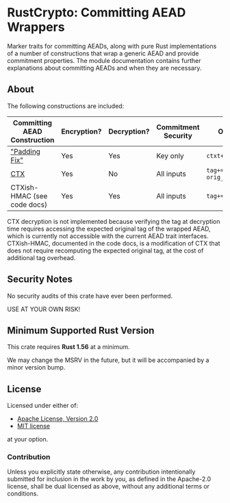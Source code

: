 # RustCrypto: Committing AEAD Wrappers

Marker traits for committing AEADs, along with pure Rust implementations of a
number of constructions that wrap a generic AEAD and provide commitment properties.
The module documentation contains further explanations about committing AEADs and
when they are necessary.

## About

The following constructions are included:

| Committing AEAD Construction | Encryption? | Decryption? | Commitment Security | Overhead |
|------------------------------|-------------|-------------|---------------------|---------|
| ["Padding Fix"]              | Yes         | Yes         | Key only            | `ctxt+=3*key_size` |
| [CTX]                        | Yes         | No          | All inputs          | `tag+=hash_len-orig_tag_len` |
| CTXish-HMAC (see code docs)  | Yes         | Yes         | All inputs          | `tag+=hash_len` |

CTX decryption is not implemented because verifying the tag at decryption time
requires accessing the expected original tag of the wrapped AEAD, which is
currently not accessible with the current AEAD trait interfaces. CTXish-HMAC,
documented in the code docs, is a modification of CTX that does not require
recomputing the expected original tag, at the cost of additional tag overhead.

## Security Notes

No security audits of this crate have ever been performed.

USE AT YOUR OWN RISK!

## Minimum Supported Rust Version

This crate requires **Rust 1.56** at a minimum.

We may change the MSRV in the future, but it will be accompanied by a minor
version bump.

## License

Licensed under either of:

 * [Apache License, Version 2.0](http://www.apache.org/licenses/LICENSE-2.0)
 * [MIT license](http://opensource.org/licenses/MIT)

at your option.

### Contribution

Unless you explicitly state otherwise, any contribution intentionally submitted
for inclusion in the work by you, as defined in the Apache-2.0 license, shall be
dual licensed as above, without any additional terms or conditions.

["Padding Fix"]: https://eprint.iacr.org/2020/1456.pdf
[CTX]: https://eprint.iacr.org/2022/1260.pdf
